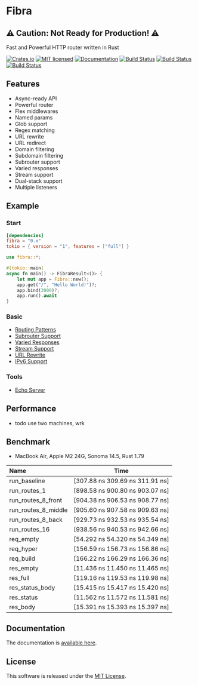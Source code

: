 Fibra
==========================

## ⚠️ Caution: Not Ready for Production! ⚠️

Fast and Powerful HTTP router written in Rust

[![Crates.io][crates-badge]][crates-url]
[![MIT licensed][license-badge]][license-url]
[![Documentation][document-badge]][document-url]
[![Build Status][macos-badge]][macos-url]
[![Build Status][linux-badge]][linux-url]
[![Build Status][windows-badge]][windows-url]

[crates-badge]: https://img.shields.io/crates/v/fibra.svg
[crates-url]: https://crates.io/crates/fibra
[license-badge]: https://img.shields.io/badge/license-MIT-blue.svg
[license-url]: https://github.com/chensoft/fibra?tab=MIT-1-ov-file
[document-badge]: https://docs.rs/fibra/badge.svg
[document-url]: https://docs.rs/fibra
[macos-badge]: https://github.com/chensoft/fibra/actions/workflows/macos.yml/badge.svg
[macos-url]: https://github.com/chensoft/fibra/actions/workflows/macos.yml
[linux-badge]: https://github.com/chensoft/fibra/actions/workflows/linux.yml/badge.svg
[linux-url]: https://github.com/chensoft/fibra/actions/workflows/linux.yml
[windows-badge]: https://github.com/chensoft/fibra/actions/workflows/windows.yml/badge.svg
[windows-url]: https://github.com/chensoft/fibra/actions/workflows/windows.yml

## Features

- Async-ready API
- Powerful router
- Flex middlewares
- Named params
- Glob support
- Regex matching
- URL rewrite
- URL redirect
- Domain filtering
- Subdomain filtering
- Subrouter support
- Varied responses
- Stream support
- Dual-stack support
- Multiple listeners

## Example

### Start

```Cargo.toml
[dependencies]
fibra = "0.x"
tokio = { version = "1", features = ["full"] }
```

```rust
use fibra::*;

#[tokio::main]
async fn main() -> FibraResult<()> {
    let mut app = Fibra::new();
    app.get("/", "Hello World!")?;
    app.bind(3000)?;
    app.run().await
}
```

### Basic

* [Routing Patterns](https://github.com/chensoft/fibra/blob/HEAD/examples/routing.rs)
* [Subrouter Support](https://github.com/chensoft/fibra/blob/HEAD/examples/multisite.rs)
* [Varied Responses](https://github.com/chensoft/fibra/blob/HEAD/examples/response.rs)
* [Stream Support](https://github.com/chensoft/fibra/blob/HEAD/examples/stream.rs)
* [URL Rewrite](https://github.com/chensoft/fibra/blob/HEAD/examples/rewrite.rs)
* [IPv6 Support](https://github.com/chensoft/fibra/blob/HEAD/examples/ipv6.rs)

### Tools

* [Echo Server](https://github.com/chensoft/fibra/blob/HEAD/examples/echo.rs)

## Performance

- todo use two machines, wrk

## Benchmark

- MacBook Air, Apple M2 24G, Sonoma 14.5, Rust 1.79

| Name                |              Time               |
|:--------------------|:-------------------------------:|
| run_baseline        | [307.88 ns 309.69 ns 311.91 ns] |
| run_routes_1        | [898.58 ns 900.80 ns 903.07 ns] |
| run_routes_8_front  | [904.38 ns 906.53 ns 908.77 ns] |
| run_routes_8_middle | [905.60 ns 907.58 ns 909.63 ns] |
| run_routes_8_back   | [929.73 ns 932.53 ns 935.54 ns] |
| run_routes_16       | [938.56 ns 940.53 ns 942.66 ns] |
| req_empty           | [54.292 ns 54.320 ns 54.349 ns] |
| req_hyper           | [156.59 ns 156.73 ns 156.86 ns] |
| req_build           | [166.22 ns 166.29 ns 166.36 ns] |
| res_empty           | [11.436 ns 11.450 ns 11.465 ns] |
| res_full            | [119.16 ns 119.53 ns 119.98 ns] |
| res_status_body     | [15.415 ns 15.417 ns 15.420 ns] |
| res_status          | [11.562 ns 11.572 ns 11.581 ns] |
| res_body            | [15.391 ns 15.393 ns 15.397 ns] |

## Documentation

The documentation is [available here](https://docs.rs/fibra).

## License

This software is released under the [MIT License](https://github.com/chensoft/fibra?tab=MIT-1-ov-file).